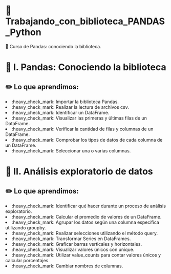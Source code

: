 #  :file_folder: Trabajando_con_biblioteca_PANDAS_Python
:pushpin: Curso de Pandas: conociendo la biblioteca.

#  :notebook: I. Pandas: Conociendo la biblioteca
## :pencil2: Lo que aprendimos:
<li>:heavy_check_mark: Importar la biblioteca Pandas.</li>
<li>:heavy_check_mark: Realizar la lectura de archivos csv.</li>
<li>:heavy_check_mark: Identificar un DataFrame.</li>
<li>:heavy_check_mark: Visualizar las primeras y últimas filas de un DataFrame.</li>
<li>:heavy_check_mark: Verificar la cantidad de filas y columnas de un DataFrame.</li>
<li>:heavy_check_mark: Comprobar los tipos de datos de cada columna de un DataFrame.</li>
<li>:heavy_check_mark: Seleccionar una o varias columnas.</li>


#  :notebook: II. Análisis exploratorio de datos
## :pencil2: Lo que aprendimos:
<li>:heavy_check_mark: Identificar qué hacer durante un proceso de análisis exploratorio.</li>
<li>:heavy_check_mark: Calcular el promedio de valores de un DataFrame.</li>
<li>:heavy_check_mark: Agrupar los datos según una columna específica utilizando groupby.</li>
<li>:heavy_check_mark: Realizar selecciones utilizando el método query.</li>
<li>:heavy_check_mark: Transformar Series en DataFrames.</li>
<li>:heavy_check_mark: Graficar barras verticales y horizontales.</li>
<li>:heavy_check_mark: Visualizar valores únicos con unique.</li>
<li>:heavy_check_mark: Utilizar value_counts para contar valores únicos y calcular porcentajes.</li>
<li>:heavy_check_mark: Cambiar nombres de columnas.</li>

